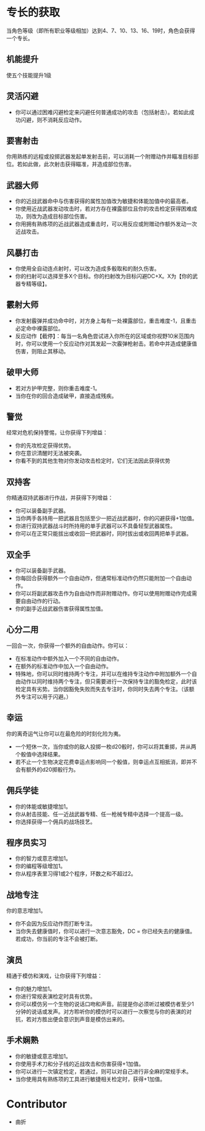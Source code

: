 # 专长的获取
当角色等级（即所有职业等级相加）达到4、7、10、13、16、19时，角色会获得一个专长。

## 机能提升
使五个技能提升1级
## 灵活闪避
- 你可以通过困难闪避检定来闪避任何普通成功的攻击（包括射击）。若如此成功闪避，则不消耗反应动作。
## 要害射击
你用熟练的远程或投掷武器发起单发射击前，可以消耗一个附赠动作并瞄准目标部位。若如此做，此次射击获得瞄准，并造成部位伤害。
## 武器大师
- 你的近战武器命中与伤害获得的属性加值改为敏捷和体能加值中的最高者。
- 你使用近战武器发动攻击时，若对方存在裸露部位且你的攻击检定获得困难成功，则改为造成目标部位伤害。
- 你用拥有熟练项的近战武器造成重击时，可以用反应或附赠动作额外发动一次近战攻击。
## 风暴打击
- 你使用全自动连点射时，可以改为造成多骰取和的耐久伤害。
- 你的扫射可以选择至多X个目标。你的扫射改为目标闪避DC+X。X为【你的武器专精等级】。

## 霰射大师
- 你发射霰弹并成功命中时，对方身上每有一处裸露部位，重击难度-1，且重击必定命中裸露部位。
- 反应动作【截停】：每当一名角色尝试进入你所在的区域或你视野10米范围内时，你可以使用一个反应动作对其发起一次霰弹枪射击。若命中并造成健康值伤害，则阻止其移动。

## 破甲大师
- 若对方护甲完整，则你重击难度-1。
- 当你在你的回合造成破甲，直接造成残疾。

## 警觉
经常对危机保持警惕，让你获得下列增益：
- 你的先攻检定获得优势。
- 你在意识清醒时无法被突袭。
- 你看不到的其他生物对你发动攻击检定时，它们无法因此获得优势
## 双持客
你精通双持武器进行作战，并获得下列增益：
- 你可以装备副手武器。
- 当你两手各持用一把武器且包括至少一把近战武器时，你的闪避获得+1加值。
- 你进行双持武器战斗时所持用的单手武器可以不具备轻型武器属性。
- 你可以在正常只能拔出或收回一把武器时，同时拔出或收回两把单手武器。
## 双全手
- 你可以装备副手武器。
- 你每回合获得额外一个自由动作，但通常标准动作仍然只能附加一个自由动作。
- 你可以将副武器攻击作为自由动作而非附赠动作。你可以使用附赠动作完成需要自由动作的行动。
- 你的副手近战武器伤害获得属性加值。
## 心分二用
一回合一次，你获得一个额外的自由动作。你可以：
- 在标准动作中额外加入一个不同的自由动作。
- 在额外的标准动作中加入一个自由动作。
- 特殊地，你可以同时维持两个专注，并可以在维持专注动作中附加额外一个自由动作以同时维持两个专注，但只需要进行一次保持专注的豁免检定，此时该检定具有劣势。当你因豁免失败而失去专注时，你同时失去两个专注。（该额外专注可以用于闪避。）

## 幸运
你的离奇运气让你可以在最危险的时刻化险为夷。
- 一个短休一次，当你或你的敌人投掷一枚d20骰时，你可以将其重掷，并从两个骰值中选择结果。
- 若不止一个生物决定花费幸运点影响同一个骰值，则幸运点互相抵消，即并不会有额外的d20掷骰行为。

## 佣兵学徒
- 你的体能或敏捷增加1。
- 你从射击技能、任一近战武器专精、任一枪械专精中选择一个提高一级。
- 你选择获得一个佣兵的战场技艺。
## 程序员实习
- 你的智力或意志增加1。
- 你的编程等级增加1。
- 你从程序表里习得1或2个程序，环数之和不超过2。
## 战地专注
你的意志增加1。
- 你不会因为反应动作而打断专注。
- 当你失去健康值时，你可以进行一次意志豁免，DC = 你已经失去的健康值。若成功，你当前的专注不会被打断。

## 演员
精通于模仿和演戏，让你获得下列增益：
- 你的魅力增加1。
- 你进行常规表演检定时具有优势。
- 你可以模仿另一个生物的说话口吻和声音。前提是你必须听过被模仿者至少1分钟的说话或发声。对方聆听你的模仿时可以进行一次察觉与你的表演的对抗，若对方胜出便会意识到声音是模仿出来的。

## 手术娴熟
- 你的敏捷或意志增加1。
- 你使用手术刀和分子线的近战攻击和伤害获得+1加值。
- 你可以进行一次镇定检定，若通过，则可以对自己进行非全麻的常规手术。
- 当你使用具有熟练项的工具进行敏捷相关检定时，获得+1加值。

# Contributor
- 曲折

